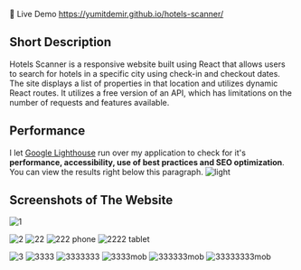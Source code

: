 
🔴 Live Demo https://yumitdemir.github.io/hotels-scanner/

## Short Description
Hotels Scanner is a responsive website built using React that allows users to search for hotels in a specific city using check-in and checkout dates. The site displays a list of properties in that location and utilizes dynamic React routes. It utilizes a free version of an API, which has limitations on the number of requests and features available.

## Performance
I let [Google Lighthouse](https://chrome.google.com/webstore/detail/lighthouse/blipmdconlkpinefehnmjammfjpmpbjk?hl=de) run over my application to check for it's **performance, accessibility, use of best practices and SEO optimization**. You can view the results right below this paragraph.
![light](https://user-images.githubusercontent.com/108368506/212940832-16bd82d5-e601-4e36-a16f-b430024ae0ad.PNG)

## Screenshots of The Website
![1](https://user-images.githubusercontent.com/108368506/212937579-ec1fe30c-3d88-4394-9b65-cd3eca50a0ba.PNG)

![2](https://user-images.githubusercontent.com/108368506/212937583-45b773aa-c6e4-41b3-84d8-4c70472d7de2.PNG)
![22](https://user-images.githubusercontent.com/108368506/212937610-95e5a736-f951-4654-bbab-22ffb828006e.PNG)
![222 phone](https://user-images.githubusercontent.com/108368506/212937647-acd15f22-b82d-490d-98bd-38797cb0a8a5.PNG)
![2222 tablet](https://user-images.githubusercontent.com/108368506/212937656-51c35836-3403-4eb0-b7d0-dbfe163c84d7.PNG)

![3](https://user-images.githubusercontent.com/108368506/212937665-019636c6-605f-4fbc-8580-eed15dbec267.PNG)
![3333](https://user-images.githubusercontent.com/108368506/212937708-7a342eea-2e72-4c5e-b6f8-de88cfe6080d.PNG)
![3333333](https://user-images.githubusercontent.com/108368506/212937720-adeac179-bf8e-43a7-8765-ab5b0e8d1310.PNG)
![3333mob](https://user-images.githubusercontent.com/108368506/212937544-e7e7dd83-3f1b-4c1a-b331-045f651410ec.PNG)
![333333mob](https://user-images.githubusercontent.com/108368506/212937563-eb78897b-5572-4d33-afca-cee4ee145491.PNG)
![33333333mob](https://user-images.githubusercontent.com/108368506/212937565-2fad69c0-df55-4e12-b180-9d0531e2f486.PNG)






